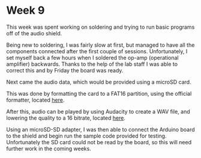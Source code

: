 # Week 9

This week was spent working on soldering and trying to run basic programs off of the audio shield.

Being new to soldering, I was fairly slow at first, but managed to have all the components connected after the first couple of sessions. Unfortunately, I set myself back a few hours when I soldered the op-amp (operational amplifier) backwards. Thanks to the help of the lab staff I was able to correct this and by Friday the board was ready.

Next came the audio data, which would be provided using a microSD card.

This was done by formatting the card to a FAT16 partition, using the official formatter, located [here](https://www.sdcard.org/downloads/formatter_4/).

After this, audio can be played by using Audacity to create a WAV file, and lowering the quality to a 16 bitrate, located [here](http://www.audacityteam.org/download/).

Using an microSD-SD adapter, I was then able to connect the Arduino board to the shield and begin run the sample code provided for testing. Unfortunately the SD card could not be read by the board, so this will need further work in the coming weeks.
